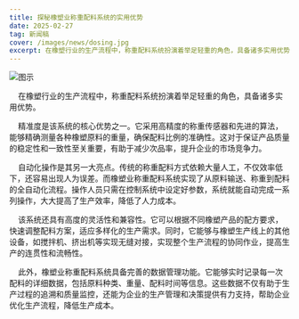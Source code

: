 ```yaml
---
title: 探秘橡塑业称重配料系统的实用优势
date: 2025-02-27
tag: 新闻稿
cover: /images/news/dosing.jpg
excerpt: 在橡塑行业的生产流程中，称重配料系统扮演着举足轻重的角色，具备诸多实用优势。精准度是该系统的核心优势之一。它采用高精度的称重传感器和先进的算法，能够精确测量各种橡塑原料的重量，确保配料比例的准确性。这对于保证产品质量的稳定性和一致性至关重要，有助于减少次品率，提升企业的市场竞争力。
---
```


![图示](/images/news/dosing.jpg)

    在橡塑行业的生产流程中，称重配料系统扮演着举足轻重的角色，具备诸多实用优势。

    精准度是该系统的核心优势之一。它采用高精度的称重传感器和先进的算法，能够精确测量各种橡塑原料的重量，确保配料比例的准确性。这对于保证产品质量的稳定性和一致性至关重要，有助于减少次品率，提升企业的市场竞争力。

    自动化操作是其另一大亮点。传统的称重配料方式依赖大量人工，不仅效率低下，还容易出现人为误差。而橡塑业称重配料系统实现了从原料输送、称重到配料的全自动化流程。操作人员只需在控制系统中设定好参数，系统就能自动完成一系列操作，大大提高了生产效率，降低了人力成本。

    该系统还具有高度的灵活性和兼容性。它可以根据不同橡塑产品的配方要求，快速调整配料方案，适应多样化的生产需求。同时，它能够与橡塑生产线上的其他设备，如搅拌机、挤出机等实现无缝对接，实现整个生产流程的协同作业，提高生产的连贯性和流畅性。

    此外，橡塑业称重配料系统具备完善的数据管理功能。它能够实时记录每一次配料的详细数据，包括原料种类、重量、配料时间等信息。这些数据不仅有助于生产过程的追溯和质量监控，还能为企业的生产管理和决策提供有力支持，帮助企业优化生产流程，降低生产成本。


